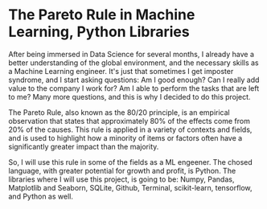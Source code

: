 # The Pareto Rule in Machine Learning, Python Libraries

After being immersed in Data Science for several months, I already have a better understanding of the global environment, and the necessary skills as a Machine Learning engineer. It's just that sometimes I get imposter syndrome, and I start asking questions: Am I good enough? Can I really add value to the company I work for? Am I able to perform the tasks that are left to me?
Many more questions, and this is why I decided to do this project.

The Pareto Rule, also known as the 80/20 principle, is an empirical observation that states that approximately 80% of the effects come from 20% of the causes. This rule is applied in a variety of contexts and fields, and is used to highlight how a minority of items or factors often have a significantly greater impact than the majority.

So, I will use this rule in some of the fields as a ML engeener. The chosed language, with greater potential for growth and profit, is Python. The libraries where I will use this project, is going to be: Numpy, Pandas, Matplotlib and Seaborn, SQLite, Github, Terminal, scikit-learn, tensorflow, and Python as well. 